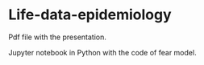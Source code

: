 # Life-data-epidemiology

Pdf file with the presentation.

Jupyter notebook in Python with the code of fear model.
